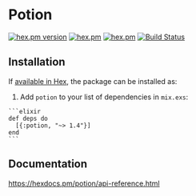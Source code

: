 # Potion
[![hex.pm version](https://img.shields.io/hexpm/v/potion.svg)](https://hex.pm/packages/potion) [![hex.pm](https://img.shields.io/hexpm/l/potion.svg)](https://github.com/su-mi-lab/potion/blob/develop/LICENSE) [![hex.pm](https://img.shields.io/hexpm/dt/potion.svg)](https://hex.pm/packages/potion) [![Build Status](https://travis-ci.org/su-mi-lab/potion.svg?branch=master)](https://travis-ci.org/su-mi-lab/potion)

## Installation

If [available in Hex](https://hex.pm/docs/publish), the package can be installed as:

  1. Add `potion` to your list of dependencies in `mix.exs`:

    ```elixir
    def deps do
      [{:potion, "~> 1.4"}]
    end
    ```

## Documentation

  https://hexdocs.pm/potion/api-reference.html